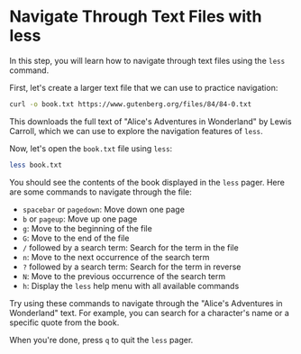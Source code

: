 # Navigate Through Text Files with less

In this step, you will learn how to navigate through text files using the `less` command.

First, let's create a larger text file that we can use to practice navigation:

```bash
curl -o book.txt https://www.gutenberg.org/files/84/84-0.txt
```

This downloads the full text of "Alice's Adventures in Wonderland" by Lewis Carroll, which we can use to explore the navigation features of `less`.

Now, let's open the `book.txt` file using `less`:

```bash
less book.txt
```

You should see the contents of the book displayed in the `less` pager. Here are some commands to navigate through the file:

- `spacebar` or `pagedown`: Move down one page
- `b` or `pageup`: Move up one page
- `g`: Move to the beginning of the file
- `G`: Move to the end of the file
- `/` followed by a search term: Search for the term in the file
- `n`: Move to the next occurrence of the search term
- `?` followed by a search term: Search for the term in reverse
- `N`: Move to the previous occurrence of the search term
- `h`: Display the `less` help menu with all available commands

Try using these commands to navigate through the "Alice's Adventures in Wonderland" text. For example, you can search for a character's name or a specific quote from the book.

When you're done, press `q` to quit the `less` pager.
